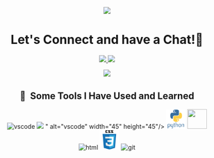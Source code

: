 <p align="center">
  <img src="https://capsule-render.vercel.app/api?type=waving&color=gradient&text=Hii-There!&height=100&section=header"/>
</p>
<h1 align="center">
  Let's Connect and have a Chat!💬
</h1>
<p align="center">
<a href="https://www.linkedin.com/in/yogesh-patel-756856205/">
  <img height="50" src="https://user-images.githubusercontent.com/46517096/166973395-19676cd8-f8ec-4abf-83ff-da8243505b82.png"/>
</a>
<a href="https://www.instagram.com/yogesh._.patel_/">
  <img height="50" src="https://user-images.githubusercontent.com/46517096/166974368-9798f39f-1f46-499c-b14e-81f0a3f83a06.png"/>
</a>
</p>

<p align="center">
  <img src= "https://media.giphy.com/media/KExih5tI7WAAKc5F3Q/giphy.gif">
</p>

<h2 align="center"> 🚀 &nbsp;Some Tools I Have Used and Learned</h2>
<p align="center">
  
  <img src="https://cdn.jsdelivr.net/gh/devicons/devicon/icons/vscode/vscode-original.svg" alt="vscode" width="45" height="45"/>
  <img src="<svg viewBox="0 0 32 32" fill="none" xmlns="http://www.w3.org/2000/svg"><g id="SVGRepo_bgCarrier" stroke-width="0"></g><g id="SVGRepo_iconCarrier"> <path d="M16.0497 8.44062C22.6378 3.32607 19.2566 0 19.2566 0C19.7598 5.28738 13.813 6.53583 12.2189 10.1692C11.1312 12.6485 12.9638 14.8193 16.0475 17.5554C15.7749 16.9494 15.3544 16.3606 14.9288 15.7645C13.4769 13.7313 11.9645 11.6132 16.0497 8.44062Z" fill="#E76F00"></path> <path d="M17.1015 18.677C17.1015 18.677 19.0835 17.0779 17.5139 15.3008C12.1931 9.27186 23.3333 6.53583 23.3333 6.53583C16.5317 9.8125 17.5471 11.7574 19.2567 14.1202C21.0871 16.6538 17.1015 18.677 17.1015 18.677Z" fill="#E76F00"></path> <path d="M22.937 23.4456C29.0423 20.3258 26.2195 17.3278 24.2492 17.7317C23.7662 17.8305 23.5509 17.9162 23.5509 17.9162C23.5509 17.9162 23.7302 17.64 24.0726 17.5204C27.9705 16.1729 30.9682 21.4949 22.8143 23.6028C22.8143 23.6029 22.9088 23.5198 22.937 23.4456Z" fill="#5382A1"></path> <path d="M10.233 19.4969C6.41312 18.9953 12.3275 17.6139 12.3275 17.6139C12.3275 17.6139 10.0307 17.4616 7.20592 18.8043C3.86577 20.3932 15.4681 21.1158 21.474 19.5625C22.0984 19.1432 22.9614 18.7798 22.9614 18.7798C22.9614 18.7798 20.5037 19.2114 18.0561 19.4145C15.0612 19.6612 11.8459 19.7093 10.233 19.4969Z" fill="#5382A1"></path> <path d="M11.6864 22.4758C9.55624 22.2592 10.951 21.2439 10.951 21.2439C5.43898 23.0429 14.0178 25.083 21.7199 22.8682C20.9012 22.5844 20.3806 22.0653 20.3806 22.0653C16.6163 22.7781 14.441 22.7553 11.6864 22.4758Z" fill="#5382A1"></path> <path d="M12.6145 25.6991C10.486 25.4585 11.7295 24.7474 11.7295 24.7474C6.72594 26.1222 14.7729 28.9625 21.1433 26.2777C20.0999 25.8787 19.3528 25.4181 19.3528 25.4181C16.5111 25.9469 15.1931 25.9884 12.6145 25.6991Z" fill="#5382A1"></path> <path d="M25.9387 27.3388C25.9387 27.3388 26.8589 28.0844 24.9252 28.6612C21.2481 29.7566 9.62093 30.0874 6.39094 28.7049C5.22984 28.2082 7.40723 27.5189 8.09215 27.3742C8.80646 27.2219 9.21466 27.2503 9.21466 27.2503C7.9234 26.3558 0.868489 29.0067 5.63111 29.7659C18.6195 31.8372 29.3077 28.8331 25.9387 27.3388Z" fill="#5382A1"></path> <path d="M28 28.9679C27.7869 31.6947 18.7877 32.2683 12.9274 31.8994C9.10432 31.6583 8.33812 31.0558 8.32691 31.047C11.9859 31.6402 18.1549 31.7482 23.1568 30.8225C27.5903 30.0016 28 28.9679 28 28.9679Z" fill="#5382A1"></path> </g></svg>" alt="vscode" width="45" height="45"/>
  <img src="https://raw.githubusercontent.com/devicons/devicon/master/icons/python/python-original-wordmark.svg" alt="python" width="45" height="45" />
  <img src="https://cdn.jsdelivr.net/gh/devicons/devicon/icons/cplusplus/cplusplus-original.svg" width="45" height="45"/>
  <img src="https://cdn.jsdelivr.net/gh/devicons/devicon/icons/html5/html5-original.svg" alt="html" width="45" height="45"/>
  <img src="https://raw.githubusercontent.com/devicons/devicon/master/icons/css3/css3-original-wordmark.svg" alt="css3" width="45" height="45" />
  <img src="https://cdn.jsdelivr.net/gh/devicons/devicon/icons/git/git-original.svg" alt="git" width="45" height="45"/>
  
</p>
